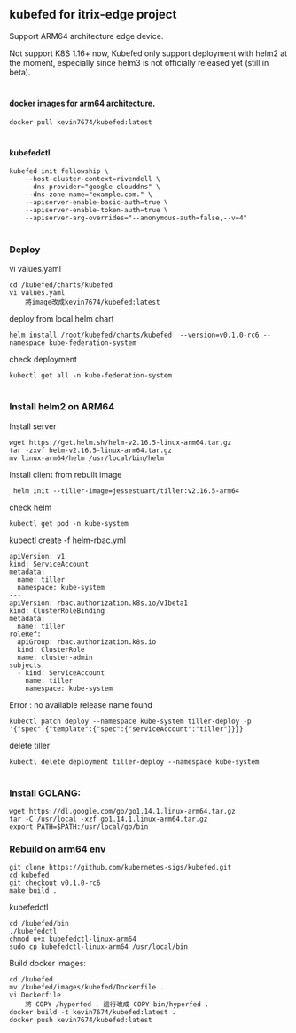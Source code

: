 ## kubefed for itrix-edge project
Support ARM64 architecture edge device.

Not support K8S 1.16+ now, Kubefed only support deployment with helm2 at the moment, especially since helm3 is not officially released yet (still in beta).

#

#### docker images for arm64 architecture.
```
docker pull kevin7674/kubefed:latest
```
#
#### kubefedctl
```
kubefed init fellowship \
    --host-cluster-context=rivendell \
    --dns-provider="google-clouddns" \
    --dns-zone-name="example.com." \
    --apiserver-enable-basic-auth=true \
    --apiserver-enable-token-auth=true \
    --apiserver-arg-overrides="--anonymous-auth=false,--v=4"
```
#
### Deploy 
vi values.yaml
```
cd /kubefed/charts/kubefed
vi values.yaml
	將image改成kevin7674/kubefed:latest
```
deploy from local helm chart
```	
helm install /root/kubefed/charts/kubefed  --version=v0.1.0-rc6 --namespace kube-federation-system
```
check deployment
```
kubectl get all -n kube-federation-system
``` 
#
### Install helm2 on ARM64 
Install server
```
wget https://get.helm.sh/helm-v2.16.5-linux-arm64.tar.gz
tar -zxvf helm-v2.16.5-linux-arm64.tar.gz
mv linux-arm64/helm /usr/local/bin/helm
```
Install client from rebuilt image
```
 helm init --tiller-image=jessestuart/tiller:v2.16.5-arm64
```
check helm
```
kubectl get pod -n kube-system
```
kubectl create -f helm-rbac.yml
```
apiVersion: v1
kind: ServiceAccount
metadata:
  name: tiller
  namespace: kube-system
---
apiVersion: rbac.authorization.k8s.io/v1beta1
kind: ClusterRoleBinding
metadata:
  name: tiller
roleRef:
  apiGroup: rbac.authorization.k8s.io
  kind: ClusterRole
  name: cluster-admin
subjects:
  - kind: ServiceAccount
    name: tiller
    namespace: kube-system
```
Error : no available release name found
```
kubectl patch deploy --namespace kube-system tiller-deploy -p '{"spec":{"template":{"spec":{"serviceAccount":"tiller"}}}}'
``` 
delete tiller
``` 
kubectl delete deployment tiller-deploy --namespace kube-system
``` 
# 
### Install GOLANG:
``` 
wget https://dl.google.com/go/go1.14.1.linux-arm64.tar.gz
tar -C /usr/local -xzf go1.14.1.linux-arm64.tar.gz
export PATH=$PATH:/usr/local/go/bin
``` 
### Rebuild on arm64 env
``` 
git clone https://github.com/kubernetes-sigs/kubefed.git
cd kubefed
git checkout v0.1.0-rc6
make build .
``` 	
kubefedctl
``` 
cd /kubefed/bin
./kubefedctl
chmod u+x kubefedctl-linux-arm64
sudo cp kubefedctl-linux-arm64 /usr/local/bin
``` 	
Build docker images:
```
cd /kubefed
mv /kubefed/images/kubefed/Dockerfile . 
vi Dockerfile
	將 COPY /hyperfed . 這行改成 COPY bin/hyperfed .
docker build -t kevin7674/kubefed:latest .
docker push kevin7674/kubefed:latest
```


